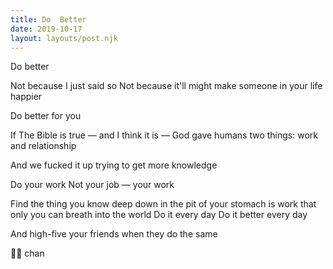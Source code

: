 ```yaml
---
title: Do  Better
date: 2019-10-17
layout: layouts/post.njk
---
```


Do better

Not because I just said so
Not because it'll might make someone in your life happier

Do better for you

If The Bible is true — and I think it is —
God gave humans two things: work and relationship

And we fucked it up trying to get more knowledge

Do your work
Not your job — your work

Find the thing you know deep down in the pit of your stomach is work that only you can breath into the world
Do it every day
Do it better every day

And high-five your friends when they do the same

🏋️‍♂️ chan
